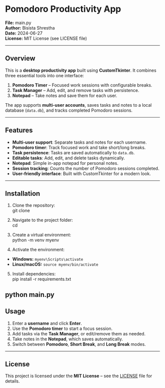 # Pomodoro Productivity App

**File:** main.py  
**Author:** Bisista Shrestha  
**Date:** 2024-06-27  
**License:** MIT License (see LICENSE file)  

---

## Overview
This is a **desktop productivity app** built using **CustomTkinter**. It combines three essential tools into one interface:  

1. **Pomodoro Timer** – Focused work sessions with configurable breaks.  
2. **Task Manager** – Add, edit, and remove tasks with persistence.  
3. **Notepad** – Take notes and save them for each user.  

The app supports **multi-user accounts**, saves tasks and notes to a local database (`data.db`), and tracks completed Pomodoro sessions.  

---

## Features
- **Multi-user support**: Separate tasks and notes for each username.  
- **Pomodoro timer**: Track focused work and take short/long breaks.  
- **Task persistence**: Tasks are saved automatically to `data.db`.  
- **Editable tasks**: Add, edit, and delete tasks dynamically.  
- **Notepad**: Simple in-app notepad for personal notes.  
- **Session tracking**: Counts the number of Pomodoro sessions completed.  
- **User-friendly interface**: Built with CustomTkinter for a modern look.  

---

## Installation
1. Clone the repository:  
git clone <repo-url>

2. Navigate to the project folder:  
cd <project-folder>

3. Create a virtual environment:  
python -m venv myenv

4. Activate the environment:  
- **Windows:** `myenv\Scripts\activate`  
- **Linux/macOS:** `source myenv/bin/activate`

5. Install dependencies:  
pip install -r requirements.txt


python main.py
---

## Usage
1. Enter a **username** and click **Enter**.  
2. Use the **Pomodoro timer** to start a focus session.  
3. Add tasks via the **Task Manager**, or edit/remove them as needed.  
4. Take notes in the **Notepad**, which saves automatically.  
5. Switch between **Pomodoro**, **Short Break**, and **Long Break** modes.  

---

## License
This project is licensed under the **MIT License** – see the [LICENSE](LICENSE) file for details.

